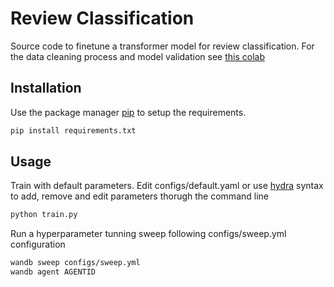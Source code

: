 # Review Classification

Source code to finetune a transformer model for review classification. For the data cleaning process and model validation see [this colab](https://colab.research.google.com/drive/1MxW5e0By5cjG4BgzREOriPFONGTProlY?usp=sharing)

## Installation

Use the package manager [pip](https://pip.pypa.io/en/stable/) to setup the requirements.

```bash
pip install requirements.txt
```

## Usage
Train with default parameters. Edit configs/default.yaml or use  [hydra](https://hydra.cc/) syntax to add, remove and edit parameters thorugh the command line
```bash
python train.py
```

Run a hyperparameter tunning sweep following configs/sweep.yml configuration
```bash
wandb sweep configs/sweep.yml
wandb agent AGENTID
```
